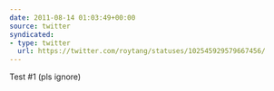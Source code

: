 ```yaml
---
date: 2011-08-14 01:03:49+00:00
source: twitter
syndicated:
- type: twitter
  url: https://twitter.com/roytang/statuses/102545929579667456/
---
```


Test #1 (pls ignore)